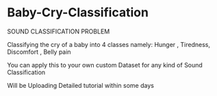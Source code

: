 # Baby-Cry-Classification

SOUND CLASSIFICATION PROBLEM

Classifying the cry of a baby into 4 classes namely:  Hunger , Tiredness, Discomfort , Belly pain

You can apply this to your own custom Dataset for any kind of Sound Classification


Will be Uploading Detailed tutorial within some days
